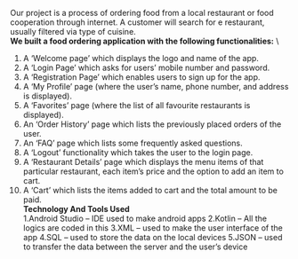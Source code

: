 Our project is a process of ordering food from a local restaurant or food cooperation through internet. 
A customer will search for e restaurant, usually filtered via type of cuisine. \
**We built a food ordering application with the following functionalities:** \
1. A ‘Welcome page’ which displays the logo and name of the app.
2. A ‘Login Page’ which asks for users’ mobile number and password.
3. A ‘Registration Page’ which enables users to sign up for the app.
4. A ‘My Profile’ page (where the user’s name, phone number, and address is displayed).
5. A ‘Favorites’ page (where the list of all favourite restaurants is displayed).
6. An ‘Order History’ page which lists the previously placed orders of the user.
7. An ‘FAQ’ page which lists some frequently asked questions.
8. A ‘Logout’ functionality which takes the user to the login page.
9. A ‘Restaurant Details’ page which displays the menu items of that particular restaurant, each item’s price and the option to add an item to cart.
10. A ‘Cart’ which lists the items added to cart and the total amount to be paid. \
**Technology And Tools Used** \
1.Android Studio – IDE used to make android apps
2.Kotlin – All the logics are coded in this
3.XML – used to make the user interface of the app
4.SQL – used to store the data on the local devices
5.JSON – used to transfer the data between the server and the user’s device
